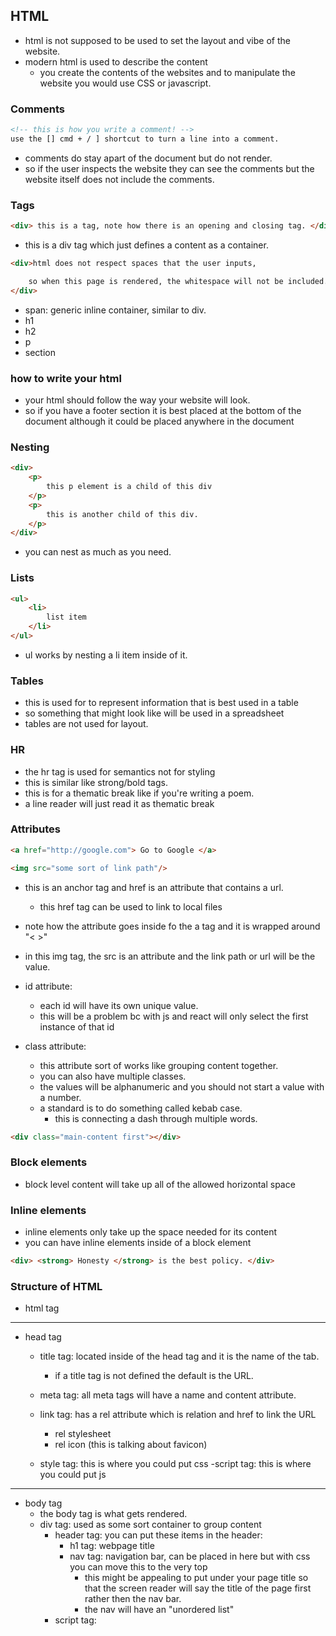 ## HTML
- html is not supposed to be used to set the layout and vibe of the website.
- modern html is used to describe the content
    - you create the contents of the websites and to manipulate the website you would use CSS or javascript.

### Comments
``` html
<!-- this is how you write a comment! -->
use the [] cmd + / ] shortcut to turn a line into a comment.
```
- comments do stay apart of the document but do not render.
- so if the user inspects the website they can see the comments but the website itself does not include the comments.

### Tags
``` html
<div> this is a tag, note how there is an opening and closing tag. </div> 
``` 
- this is a div tag which just defines a content as a container. 

```html
<div>html does not respect spaces that the user inputs, 

    so when this page is rendered, the whitespace will not be included. 
</div>
```
- span: generic inline container, similar to div.
- h1
- h2
- p
- section

### how to write your html
- your html should follow the way your website will look.
- so if you have a footer section it is best placed at the bottom of the document although it could be placed anywhere in the document


### Nesting
``` html
<div>
    <p>
        this p element is a child of this div
    </p>
    <p>
        this is another child of this div. 
    </p>
</div>
```
- you can nest as much as you need. 

### Lists
```html
<ul>
    <li>
        list item
    </li>
</ul>
```
- ul works by nesting a li item inside of it. 

### Tables
- this is used for to represent information that is best used in a table
- so something that might look like will be used in a spreadsheet
- tables are not used for layout. 

### HR
- the hr tag is used for semantics not for styling
- this is similar like strong/bold tags. 
- this is for a thematic break like if you're writing a poem.
- a line reader will just read it as thematic break

### Attributes
```html
<a href="http://google.com"> Go to Google </a>

<img src="some sort of link path"/>
```
- this is an anchor tag and href is an attribute that contains a url.
    - this href tag can be used to link to local files 
- note how the attribute goes inside fo the a tag and it is wrapped around "< >"

- in this img tag, the src is an attribute and the link path or url will be the value.

- id attribute: 
    - each id will have its own unique value. 
    - this will be a problem bc with js and react will only select the first instance of that id

- class attribute:
    - this attribute sort of works like grouping content together.
    - you can also have multiple classes. 
    - the values will be alphanumeric and you should not start a value with a number. 
    - a standard is to do something called kebab case.
        - this is connecting a dash through multiple words. 

``` html
<div class="main-content first"></div>
```

### Block elements
- block level content will take up all of the allowed horizontal space

### Inline elements
- inline elements only take up the space needed for its content
- you can have inline elements inside of a block element 
``` html
<div> <strong> Honesty </strong> is the best policy. </div>
```

### Structure of HTML
- html tag
___
- head tag
    - title tag: located inside of the head tag and it is the name of the tab. 
        - if a title tag is not defined the default is the URL.

    - meta tag: all meta tags will have a name and content attribute. 

    - link tag: has a rel attribute which is relation and href to link the URL
        - rel stylesheet
        - rel icon (this is talking about favicon)
    - style tag: this is where you could put css 
    -script tag: this is where you could put js
___

- body tag
    - the body tag is what gets rendered.
    - div tag: used as some sort container to group content
        - header tag: you can put these items in the header:
            - h1 tag: webpage title
            - nav tag: navigation bar, can be placed in here but with css you can move this to the very top
                - this might be appealing to put under your page title so that the screen reader will say the title of the page first rather then the nav bar. 
                - the nav will have an "unordered list"
        - script tag:
    

